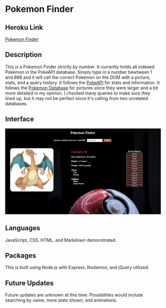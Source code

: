 # Pokemon Finder

## Heroku Link

[Pokemon Finder](https://salty-meadow-43357.herokuapp.com/)

## Description

This is a Pokemon Finder strictly by number. It currently holds all indexed Pokemon in the PokeAPI database. Simply type in a number bewtween 1 and 898 and it will call the correct Pokemon on the DOM with a picture, stats, and a query history. It follows the [PokeAPI](https://pokeapi.co/) for stats and information. It follows the [Pokemon Database](https://pokemondb.net/) for pictures since they were larger and a bit more detailed in my opinion. I checked many queries to make sure they lined up, but it may not be perfect since it's calling from two unrelated databases.

## Interface

![wireframe](./server/public/images/wireframe.png)

## Languages

JavaScript, CSS, HTML, and Markdown demonstrated.

## Packages

This is built using Node.js with Express, Nodemon, and jQuery utilized.

## Future Updates

Future updates are unknown at this time. Possibilities would include searching by name, more stats shown, and animations.
